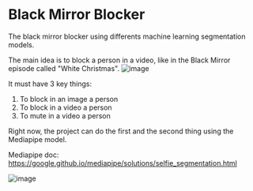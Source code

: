 # Black Mirror Blocker
 The black mirror blocker using differents machine learning segmentation models.

The main idea is to block a person in a video, like in the Black Mirror episode called "White Christmas".
![image](https://user-images.githubusercontent.com/62484139/144939011-8d69576a-acc6-4d9d-9cfd-0df5defa254c.png)

It must have 3 key things:
1. To block in an image a person
2. To block in a video a person
3. To mute in a video a person


Right now, the project can do the first and the second thing using the Mediapipe model.

Mediapipe doc: https://google.github.io/mediapipe/solutions/selfie_segmentation.html

![image](https://user-images.githubusercontent.com/62484139/144939495-0332670e-25ec-424b-8259-3f75f06db8d7.png)
